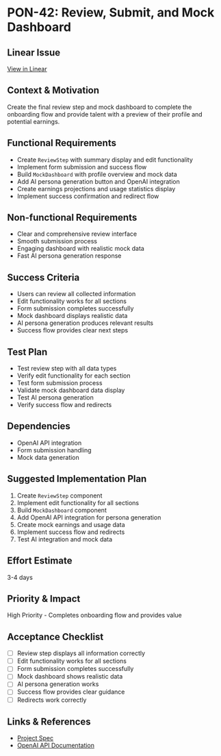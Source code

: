 # PON-42: Review, Submit, and Mock Dashboard

## Linear Issue
[View in Linear](https://linear.app/metresearch/issue/PON-42/review-submit-and-mock-dashboard)

## Context & Motivation
Create the final review step and mock dashboard to complete the onboarding flow and provide talent with a preview of their profile and potential earnings.

## Functional Requirements
- Create `ReviewStep` with summary display and edit functionality
- Implement form submission and success flow
- Build `MockDashboard` with profile overview and mock data
- Add AI persona generation button and OpenAI integration
- Create earnings projections and usage statistics display
- Implement success confirmation and redirect flow

## Non-functional Requirements
- Clear and comprehensive review interface
- Smooth submission process
- Engaging dashboard with realistic mock data
- Fast AI persona generation response

## Success Criteria
- Users can review all collected information
- Edit functionality works for all sections
- Form submission completes successfully
- Mock dashboard displays realistic data
- AI persona generation produces relevant results
- Success flow provides clear next steps

## Test Plan
- Test review step with all data types
- Verify edit functionality for each section
- Test form submission process
- Validate mock dashboard data display
- Test AI persona generation
- Verify success flow and redirects

## Dependencies
- OpenAI API integration
- Form submission handling
- Mock data generation

## Suggested Implementation Plan
1. Create `ReviewStep` component
2. Implement edit functionality for all sections
3. Build `MockDashboard` component
4. Add OpenAI API integration for persona generation
5. Create mock earnings and usage data
6. Implement success flow and redirects
7. Test AI integration and mock data

## Effort Estimate
3-4 days

## Priority & Impact
High Priority - Completes onboarding flow and provides value

## Acceptance Checklist
- [ ] Review step displays all information correctly
- [ ] Edit functionality works for all sections
- [ ] Form submission completes successfully
- [ ] Mock dashboard shows realistic data
- [ ] AI persona generation works
- [ ] Success flow provides clear guidance
- [ ] Redirects work correctly

## Links & References
- [Project Spec](../spec.md)
- [OpenAI API Documentation](https://platform.openai.com/docs) 